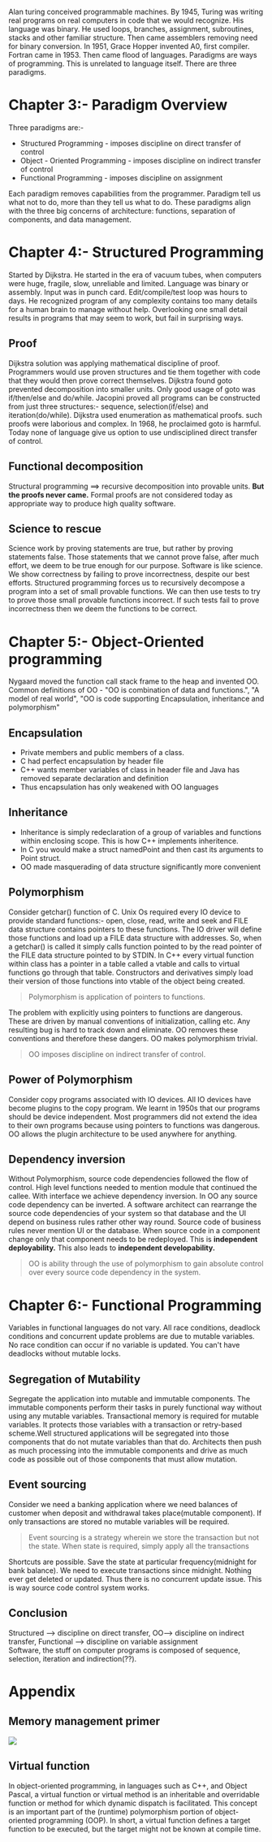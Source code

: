 Alan turing conceived programmable machines. By 1945, Turing was writing real programs on real computers in code that we would recognize. His language was binary. He used loops, branches, assignment, subroutines, stacks and other familiar structure. Then came assemblers removing need for binary conversion. In 1951, Grace Hopper invented A0, first compiler. Fortran came in 1953. Then came flood of languages.
Paradigms are ways of programming. This is unrelated to language itself. There are three paradigms.

# Chapter 3:- Paradigm Overview
Three paradigms are:-
- Structured Programming - imposes discipline on direct transfer of control
- Object - Oriented Programming - imposes discipline on indirect transfer of control
- Functional Programming - imposes discipline on assignment

Each paradigm removes capabilities from the programmer. Paradigm tell us what not to do, more than they tell us what to do. These paradigms align with the three big concerns of architecture: functions, separation of components, and data management.

# Chapter 4:- Structured Programming
Started by Dijkstra. He started in the era of vacuum tubes, when computers were huge, fragile, slow, unreliable and limited. Language was binary or assembly. Input was in punch card. Edit/compile/test loop was hours to days. He recognized program of any complexity contains too many details for a human brain to manage without help. Overlooking one small detail results in programs that may seem to work, but fail in surprising ways.
## Proof
Dijkstra solution was applying mathematical discipline of proof. Programmers would use proven structures and tie them together with code that they would then prove correct themselves. Dijkstra found goto prevented decomposition into smaller units. Only good usage of goto was if/then/else and do/while. Jacopini proved all programs can be constructed from just three structures:- sequence, selection(if/else) and iteration(do/while). Dijkstra used enumeration as mathematical proofs. such proofs were laborious and complex. In 1968, he proclaimed goto is harmful. Today none of language give us option to use undisciplined direct transfer of control.
## Functional decomposition
Structural programming ==> recursive decomposition into provable units. **But the proofs never came.** Formal proofs are not considered today as appropriate way to produce high quality software.
## Science to rescue
Science work by proving statements are true, but rather by proving statements false. Those statements that we cannot prove false, after much effort, we deem to be true enough for our purpose. Software is like science. We show correctness by failing to prove incorrectness, despite our best efforts. Structured programming forces us to recursively decompose a program into a set of small provable functions. We can then use tests to try to prove those small provable functions incorrect. If such tests fail to prove incorrectness then we deem the functions to be correct.

# Chapter 5:- Object-Oriented programming
Nygaard moved the function call stack frame to the heap and invented OO.  Common definitions of OO - "OO is combination of data and functions.", "A model of real world", "OO is code supporting Encapsulation, inheritance and polymorphism"
## Encapsulation
- Private members and public members of a class.
- C had perfect encapsulation by header file
- C++ wants member variables of class in header file and Java has removed separate declaration and definition
- Thus encapsulation has only weakened with OO languages
## Inheritance
- Inheritance is simply redeclaration of a group of variables and functions within enclosing scope. This is how C++ implements inheritence.
- In C you would make a struct namedPoint and then cast its arguments to Point struct.
- OO made masquerading of data structure significantly more convenient
## Polymorphism
Consider getchar() function of C. Unix Os required every IO device to provide standard functions:- open, close, read, write and seek and FILE data structure contains pointers to these functions. The IO driver will define those functions and load up a FILE data structure with addresses. So, when a getchar() is called it simply calls function pointed to by the read pointer of the FILE data structure pointed to by STDIN.  In C++ every virtual function within class has a pointer in a table called a vtable and calls to virtual functions go through that table. Constructors and derivatives simply load their version of those functions into vtable of the object being created.
>Polymorphism is application of pointers to functions.

The problem with explicitly using pointers to functions are dangerous. These are driven by manual conventions of initialization, calling etc. Any resulting bug is hard to track down and eliminate. OO removes these conventions and therefore these dangers. OO makes polymorphism trivial.
>OO imposes discipline on indirect transfer of control.

## Power of Polymorphism
Consider copy programs associated with IO devices. All IO devices have become plugins to the copy program. We learnt in 1950s that our programs should be device independent. Most programmers did not extend the idea to their own programs because using pointers to functions was dangerous. OO allows the plugin architecture to be used anywhere for anything.
## Dependency inversion
Without Polymorphism, source code dependencies followed the flow of control. High level functions needed to mention module that continued the callee. With interface we achieve dependency inversion. In OO any source code dependency can be inverted. A software architect can rearrange the source code dependencies of your system so that database and the UI depend on business rules rather other way round. Source code of business rules never mention UI or the database. When source code in a component change only that component needs to be redeployed. This is **independent deployability.** This also leads to **independent developability.**
>OO is ability through the use of polymorphism to gain absolute control over every source code dependency in the system.

# Chapter 6:- Functional Programming   
Variables in functional languages do not vary. All race conditions, deadlock conditions and concurrent update problems are due to mutable variables. No race condition can occur if no variable is updated. You can't have deadlocks without mutable locks.
## Segregation of  Mutability
Segregate the application into mutable and immutable components. The immutable components perform their tasks in purely functional way without using any mutable variables. Transactional memory is required for mutable variables. It protects those variables with a transaction or retry-based scheme.Well structured applications will be segregated into those components that do not mutate variables than that do. Architects then push as much processing into the immutable components and drive as much code as possible out of those components that must allow mutation.
## Event sourcing
Consider we need a banking application where we need balances of customer when deposit and withdrawal takes place(mutable component). If only transactions are stored no mutable variables will be required.
>Event sourcing is a strategy wherein we store the transaction but not the state. When state is required, simply apply all the transactions

Shortcuts are possible. Save the state at particular frequency(midnight for bank balance). We need to execute transactions since midnight. Nothing ever get deleted or updated. Thus there is no concurrent update issue. This is way source code control system works.
## Conclusion
Structured --> discipline on direct transfer, OO--> discipline on indirect transfer, Functional --> discipline on variable assignment<br>
Software, the stuff on computer programs is composed of sequence, selection, iteration and indirection(??).

# Appendix
## Memory management primer
![](media/Memory%20management.png)
## Virtual function
In object-oriented programming, in languages such as C++, and Object Pascal, a virtual function or virtual method is an inheritable and overridable function or method for which dynamic dispatch is facilitated. This concept is an important part of the (runtime) polymorphism portion of object-oriented programming (OOP). In short, a virtual function defines a target function to be executed, but the target might not be known at compile time.
